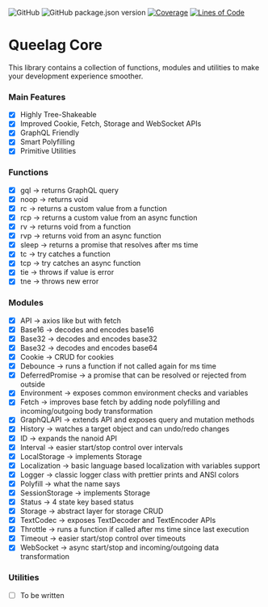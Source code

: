 ![GitHub](https://img.shields.io/github/license/queelag/core?style=flat)
![GitHub package.json version](https://img.shields.io/github/package-json/v/queelag/core)
[![Coverage](https://sonarcloud.io/api/project_badges/measure?project=queelag_core&metric=coverage)](https://sonarcloud.io/summary/new_code?id=queelag_core)
[![Lines of Code](https://sonarcloud.io/api/project_badges/measure?project=queelag_core&metric=ncloc)](https://sonarcloud.io/summary/new_code?id=queelag_core)

# Queelag Core

This library contains a collection of functions, modules and utilities to make your development experience smoother.

### Main Features

- [x] Highly Tree-Shakeable
- [x] Improved Cookie, Fetch, Storage and WebSocket APIs
- [x] GraphQL Friendly
- [x] Smart Polyfilling
- [x] Primitive Utilities

### Functions

- [x] gql -> returns GraphQL query
- [x] noop -> returns void
- [x] rc -> returns a custom value from a function
- [x] rcp -> returns a custom value from an async function
- [x] rv -> returns void from a function
- [x] rvp -> returns void from an async function
- [x] sleep -> returns a promise that resolves after ms time
- [x] tc -> try catches a function
- [x] tcp -> try catches an async function
- [x] tie -> throws if value is error
- [x] tne -> throws new error

### Modules

- [x] API -> axios like but with fetch
- [x] Base16 -> decodes and encodes base16
- [x] Base32 -> decodes and encodes base32
- [x] Base32 -> decodes and encodes base64
- [x] Cookie -> CRUD for cookies
- [x] Debounce -> runs a function if not called again for ms time
- [x] DeferredPromise -> a promise that can be resolved or rejected from outside
- [x] Environment -> exposes common environment checks and variables
- [x] Fetch -> improves base fetch by adding node polyfilling and incoming/outgoing body transformation
- [x] GraphQLAPI -> extends API and exposes query and mutation methods
- [x] History -> watches a target object and can undo/redo changes
- [x] ID -> expands the nanoid API
- [x] Interval -> easier start/stop control over intervals
- [x] LocalStorage -> implements Storage
- [x] Localization -> basic language based localization with variables support
- [x] Logger -> classic logger class with prettier prints and ANSI colors
- [x] Polyfill -> what the name says
- [x] SessionStorage -> implements Storage
- [x] Status -> 4 state key based status
- [x] Storage -> abstract layer for storage CRUD
- [x] TextCodec -> exposes TextDecoder and TextEncoder APIs
- [x] Throttle -> runs a function if called after ms time since last execution
- [x] Timeout -> easier start/stop control over timeouts
- [x] WebSocket -> async start/stop and incoming/outgoing data transformation

### Utilities

- [ ] To be written
